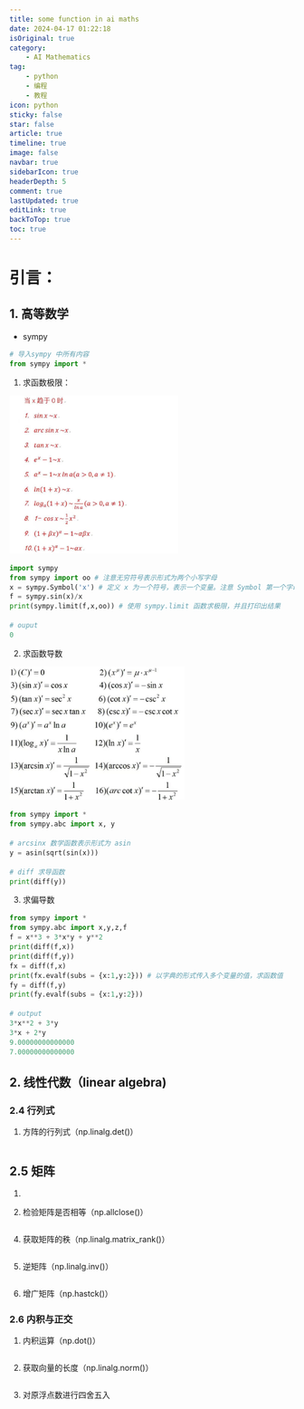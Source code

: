 ```yaml
---
title: some function in ai maths
date: 2024-04-17 01:22:18 
isOriginal: true
category:
    - AI Mathematics
tag:
    - python
    - 编程
    - 教程
icon: python
sticky: false
star: false
article: true
timeline: true
image: false
navbar: true
sidebarIcon: true
headerDepth: 5
comment: true
lastUpdated: true
editLink: true
backToTop: true
toc: true
---
```


# 引言：

## 1. 高等数学

- sympy

```python
# 导入sympy 中所有内容
from sympy import *
```



1. 求函数极限：
<img src="./some-function-for-aimaths.assets/3e732cdda1c88aa4aa83499fa90f69e.jpg" alt="3e732cdda1c88aa4aa83499fa90f69e" style="zoom: 33%;" />

```python
import sympy
from sympy import oo # 注意无穷符号表示形式为两个小写字母
x = sympy.Symbol('x') # 定义 x 为一个符号，表示一个变量。注意 Symbol 第一个字母大写
f = sympy.sin(x)/x
print(sympy.limit(f,x,oo)) # 使用 sympy.limit 函数求极限，并且打印出结果

# ouput
0
```

2. 求函数导数

<img src="./some-function-for-aimaths.assets/f334d22e7efaed38f3dbd24eaf0430a.jpg" alt="f334d22e7efaed38f3dbd24eaf0430a" style="zoom:33%;" />

```python
from sympy import *
from sympy.abc import x, y

# arcsinx 数学函数表示形式为 asin
y = asin(sqrt(sin(x)))

# diff 求导函数
print(diff(y))
```

3. 求偏导数

```python
from sympy import *
from sympy.abc import x,y,z,f
f = x**3 + 3*x*y + y**2
print(diff(f,x))
print(diff(f,y))
fx = diff(f,x)
print(fx.evalf(subs = {x:1,y:2})) # 以字典的形式传入多个变量的值，求函数值
fy = diff(f,y)
print(fy.evalf(subs = {x:1,y:2}))

# output
3*x**2 + 3*y
3*x + 2*y
9.00000000000000
7.00000000000000
```

















## 2. 线性代数（linear algebra)

### 2.4 行列式

1. 方阵的行列式（np.linalg.det()）

```python
```

## 2.5 矩阵

1. 



3. 检验矩阵是否相等（np.allclose()）

```python

```

4. 获取矩阵的秩（np.linalg.matrix_rank()）

```python
```

5. 逆矩阵（np.linalg.inv()）

```python
```



6. 增广矩阵（np.hastck()）

### 2.6 内积与正交

1. 内积运算（np.dot()）

```python
```

2. 获取向量的长度（np.linalg.norm()）

```python
```

3. 对原浮点数进行四舍五入

```python

```




